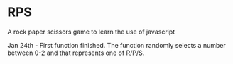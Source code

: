 # RPS
A rock paper scissors game to learn the use of javascript

Jan 24th - First function finished. The function randomly selects a number between 0-2 and that represents one of R/P/S. 
